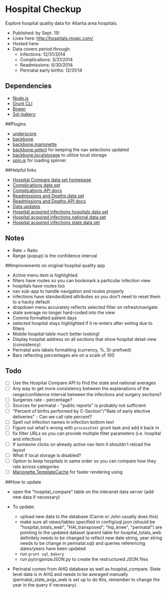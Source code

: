 # Hospital Checkup
Explore hospital quality data for Atlanta area hospitals.

- Published: by Sept. 15!
- Lives here: http://hospitals.myajc.com/
- Hosted here:
- Data covers period through:
  - Infections: 12/31/2014
  - Complications: 3/31/2014
  - Readmissions: 6/30/2014
  - Perinatal early births: 12/31/14

## Dependencies

 - [Node.js](https://nodejs.org/)
 - [Grunt CLI](http://gruntjs.com/getting-started)
 - [Bower](http://bower.io/)
 - [Sql-bakery](https://github.com/NewsappAJC/sql-bakery)
 
##Plugins
 - [underscore]()
 - [backbone]()
 - [backbone.marionette]()
 - [backbone.select](https://github.com/hashchange/backbone.select) for keeping the nav selections updated
 - [backbone.localstorage](https://github.com/jeromegn/Backbone.localStorage) to utilize local storage
 - [spin.js](http://spin.js.org/) for loading spinner

##Helpful links 
 - [Hospital Compare data set homepage](https://data.medicare.gov/data/hospital-compare)
 - [Complications data set](https://data.medicare.gov/Hospital-Compare/Complications-National/cvcs-xecj)
 - [Complications API docs](https://dev.socrata.com/foundry/#/data.medicare.gov/tiin-ktzr)
 - [Readmissions and Deaths data set](https://data.medicare.gov/Hospital-Compare/Readmissions-and-Deaths-National/qqw3-t4ie)
 - [Readmissions and Deaths API docs](https://dev.socrata.com/foundry/#/data.medicare.gov/vfqj-duc4)
 - [Data updates](https://data.medicare.gov/Hospital-Compare/Data-Updates/bzsr-4my4)
 - [Hospital acquired infections hospitals data set](https://data.medicare.gov/Hospital-Compare/Healthcare-Associated-Infections-Hospital/77hc-ibv8)
 - [Hospital acquired infections national data set](https://data.medicare.gov/Hospital-Compare/Healthcare-Associated-Infections-National/yd3s-jyhd)
 - [Hospital acquired infections state data set](https://data.medicare.gov/Hospital-Compare/Healthcare-Associated-Infections-State/k2ze-bqvw)

## Notes
- Rate = Ratio
- Range (popup) is the confidence interval

##Improvements on original hospital quality app
 - Active menu item is highlighted
 - filters have routes so you can bookmark a particular infection view
 - hospitals have routes too
 - nav sub-app to handle navigation and routes properly
 - infections have standardized attributes so you don't need to reset them to a hacky default
 - dropdown menu accurately reflects selected filter on refresh/navigate
 - state average no longer hard-coded into the view
 - Comma formatted patient days
 - selected hospital stays highlighted if it re-enters after exiting due to filters
 - Mobile hospital table much better looking!
 - Display hospital address on all sections that show hospital detail view (consistency)
 - Perinatal axis labels formatting (currency, %, SI-prefixed)
 - Bars reflecting percentages are on a scale of 100
 
## Todo
- [ ] Use the Hospital Compare API to find the state and national averages
- [ ] Any way to get more consistency between the explanations of the range/confidence interval between the infections and surgery sections?
- [ ] Surgeries rate - percentage?
- [ ] Sources for perinatal - "public reports" is probably not sufficient
- [ ] "Percent of births performed by C-Section"/"Rate of early elective deliveries" - Can we call rate percent?
- [ ] Spell out infection names in infection bottom text
- [ ] Figure out what's wrong with `processhtml` grunt task and add it back in
- [ ] fix filter URLs so you can provide multiple filter parameters (i.e. hospital and infection)
- [ ] If someone clicks on already active nav item it shouldn't reload the layout
- [ ] What if local storage is disabled?
- [ ] Option to keep hospitals in same order so you can compare how they rate across categories
- [ ] [Marionette.TemplateCache](https://github.com/marionettejs/backbone.marionette/blob/master/docs/marionette.templatecache.md) for faster rendering  using 

##How to update
- open the "hospital_compare" table on the interanet data server (add new data if necessary)
- To update:
  - upload new data to the database (Carrie or John usually does this)
  - make sure all views/tables specified in config/sql.json (should be "hospital_totals_web", "HAI_transposed", "hip_knee", "perinatal") are pointing to the updated dataset (parent table for hospital_totals_web definitely needs to be changed to reflect new date string, year string needs to be change in perinatal.sql) and queries referencing dates/years have been updated
  - run `grunt sql_bakery`
  - run py/organizeJSON.py to create the restructured JSON files

- Perinatal comes from AHQ database as well as hospital_compare. State level data is in AHQ and needs to be averaged manually (perinatal_state_avgs_web is set up to do this, remember to change the year in the query if necessary).
